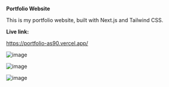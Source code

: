 **Portfolio Website**

This is my portfolio website, built with Next.js and Tailwind CSS.


**Live link:**

https://portfolio-as90.vercel.app/


![image](https://github.com/adrians90/portfolio/assets/128593202/c20c06f0-f3fd-4d51-b46c-ac4716ce7319)

![image](https://github.com/adrians90/portfolio/assets/128593202/cce869c8-7ee4-4b2a-9817-ea4c37cd6159)

![image](https://github.com/adrians90/portfolio/assets/128593202/a2c1515c-a807-415b-bb68-0cd0902027ea)



